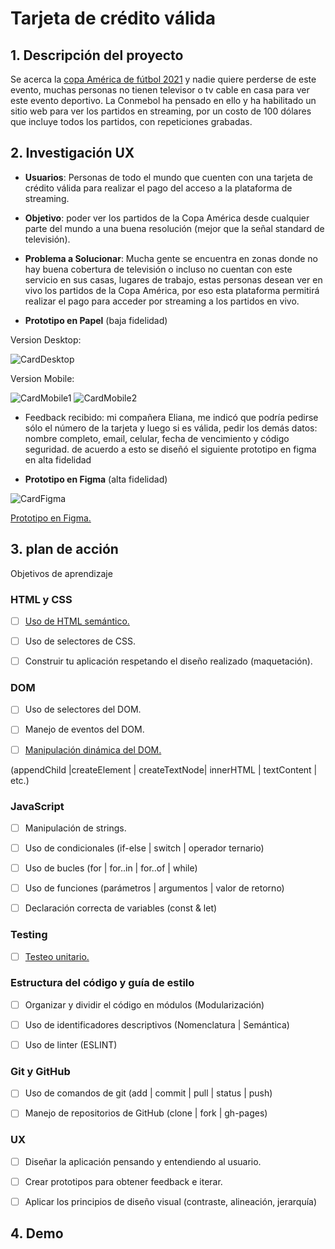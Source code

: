
# Tarjeta de crédito válida

## 1. Descripción del proyecto

  Se acerca la [copa América de fútbol 2021](https://es.wikipedia.org/wiki/Copa_Am%C3%A9rica_2021) y nadie quiere perderse de este evento, muchas personas no tienen televisor o tv cable en casa para ver este evento deportivo.
La Conmebol ha pensado en ello y ha habilitado un sitio web para ver los partidos en streaming, por un costo de 100 dólares que incluye todos los partidos, con repeticiones grabadas.

## 2. Investigación UX

- **Usuarios**: Personas de todo el mundo que cuenten con una tarjeta de crédito válida para realizar el pago del acceso a la plataforma de streaming.
- **Objetivo**: poder ver los partidos de la Copa América desde cualquier parte del mundo a una buena resolución (mejor que la señal standard de televisión).
- **Problema a Solucionar**: Mucha gente se encuentra en zonas donde no hay buena cobertura de televisión o incluso no cuentan con este servicio en sus casas, lugares de trabajo, estas personas desean ver en vivo los partidos de la Copa América, por eso esta plataforma permitirá realizar el pago para acceder por streaming a los partidos en vivo.

- **Prototipo en Papel** (baja fidelidad)

Version Desktop:

![CardDesktop](img/desktop.jpeg)

Version Mobile:

![CardMobile1](img/mobile1.jpeg)
![CardMobile2](img/mobile2.jpeg)

- Feedback recibido: mi compañera Eliana, me indicó que podría pedirse sólo el número de la tarjeta y luego si es válida, pedir los demás datos: nombre completo, email, celular, fecha de vencimiento y código seguridad. de acuerdo a esto se diseñó el siguiente prototipo en figma en alta fidelidad

- **Prototipo en Figma** (alta fidelidad)

![CardFigma](img/card-validation-v1.png)


[Prototipo en Figma.](https://www.figma.com/file/ZrlRQHD2GwCJHzdsrvJIl8/Card-validation?node-id=0%3A1)

## 3. plan de acción

Objetivos de aprendizaje

### HTML y CSS

* [ ] [Uso de HTML semántico.](https://developer.mozilla.org/en-US/docs/Glossary/Semantics#Semantics_in_HTML)

* [ ] Uso de selectores de CSS.

* [ ] Construir tu aplicación respetando el diseño realizado (maquetación).

### DOM

* [ ] Uso de selectores del DOM.

* [ ] Manejo de eventos del DOM.

* [ ] [Manipulación dinámica del DOM.](https://developer.mozilla.org/es/docs/Referencia_DOM_de_Gecko/Introducci%C3%B3n)

(appendChild |createElement | createTextNode| innerHTML | textContent | etc.)

### JavaScript

* [ ] Manipulación de strings.

* [ ] Uso de condicionales (if-else | switch | operador ternario)

* [ ] Uso de bucles (for | for..in | for..of | while)

* [ ] Uso de funciones (parámetros | argumentos | valor de retorno)

* [ ] Declaración correcta de variables (const & let)

### Testing

* [ ] [Testeo unitario.](https://jestjs.io/docs/es-ES/getting-started)

### Estructura del código y guía de estilo

* [ ] Organizar y dividir el código en módulos (Modularización)

* [ ] Uso de identificadores descriptivos (Nomenclatura | Semántica)

* [ ] Uso de linter (ESLINT)

### Git y GitHub

* [ ] Uso de comandos de git (add | commit | pull | status | push)

* [ ] Manejo de repositorios de GitHub (clone | fork | gh-pages)

### UX

* [ ] Diseñar la aplicación pensando y entendiendo al usuario.

* [ ] Crear prototipos para obtener feedback e iterar.

* [ ] Aplicar los principios de diseño visual (contraste, alineación, jerarquía)

## 4. Demo
